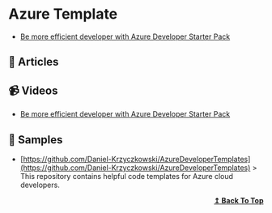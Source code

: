 
# Azure Template

- [Be more efficient developer with Azure Developer Starter Pack](https://daniel-krzyczkowski.github.io/Be-More-Efficient-Developer-With-Azure-Developer-Starter-Pack/)

## 📝 Articles

## 📹 Videos

- [Be more efficient developer with Azure Developer Starter Pack](https://www.youtube.com/watch?v=8XJQLaWAPro)

## 🔖 Samples

- [https://github.com/Daniel-Krzyczkowski/AzureDeveloperTemplates](https://github.com/Daniel-Krzyczkowski/AzureDeveloperTemplates) > This repository contains helpful code templates for Azure cloud developers.

<div align="right">
  <b><a href="#contents">↥ Back To Top</a></b>
</div>
	